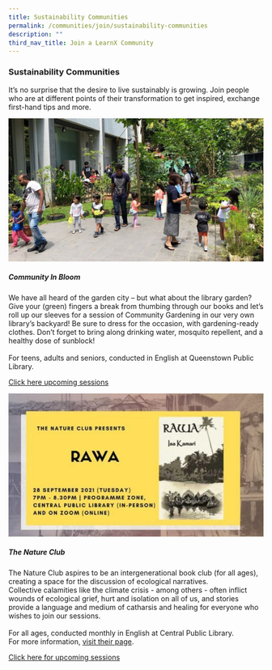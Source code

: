 ```yaml
---
title: Sustainability Communities
permalink: /communities/join/sustainability-communities
description: ""
third_nav_title: Join a LearnX Community
---
```

### **Sustainability Communities**
It’s no surprise that the desire to live sustainably is growing. Join people who are at different points of their transformation to get inspired, exchange first-hand tips and more.

<div class="row is-multiline">
  <div class="col is-half-tablet padding--bottom--lg">
    <img src="/images/communities-sustainbility-1.jpg" alt="Community In Bloom">
    <div class="margin--top--lg">
      <h5 class="margin--top--sm margin--bottom--sm"><b>Community In Bloom</b></h5>
      <p class="margin--top--sm margin--bottom--sm">We have all heard of the garden city – but what about the library garden? <br>
Give your (green) fingers a break from thumbing through our books and let’s roll up our sleeves for a session of Community Gardening in our very own library’s backyard! 
Be sure to dress for the occasion, with gardening-ready clothes. Don’t forget to bring along drinking water, mosquito repellent, and a healthy dose of sunblock!<br><br>
For teens, adults and seniors, conducted in English at Queenstown Public Library.</p>
      <p class="margin--top--sm margin--bottom--sm"><a href="https://go.gov.sg/lcsessions" target="_blank">Click here upcoming sessions</a></p>
    </div>
  </div>
  <div class="col is-half-tablet padding--bottom--lg">
    <img src="/images/communities-sustainbility-2.jpg" alt="The Nature Club">
    <div class="margin--top--lg">
      <h5 class="margin--top--sm margin--bottom--sm"><b>The Nature Club</b></h5>
      <p class="margin--top--sm margin--bottom--sm">The Nature Club aspires to be an intergenerational book club (for all ages), creating a space for the discussion of ecological narratives.<br>
Collective calamities like the climate crisis - among others - often inflict wounds of ecological grief, hurt and isolation on all of us, and stories provide a language and medium of catharsis and healing for everyone who wishes to join our sessions.  <br><br>
For all ages, conducted monthly in English at Central Public Library.<br>
For more information, <a href="www.instagram.com/natureclubsg/" target="_blank">visit their page</a>.</p>
      <p class="margin--top--sm margin--bottom--sm"><a href="https://go.gov.sg/lcsessions" target="_blank">Click here for upcoming sessions</a></p>
    </div>
  </div>
</div>